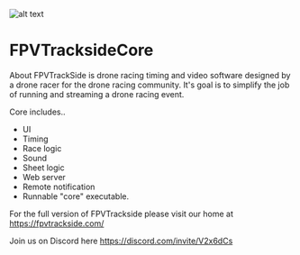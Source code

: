 
![alt text](https://fpvtrackside.com/media/banner.pngg)

# FPVTracksideCore

About
FPVTrackSide is drone racing timing and video software designed by a drone racer for the drone racing community. It's goal is to simplify the job of running and streaming a drone racing event.

Core includes..
- UI
- Timing
- Race logic
- Sound
- Sheet logic
- Web server 
- Remote notification
- Runnable "core" executable.

For the full version of FPVTrackside please visit our home at https://fpvtrackside.com/

Join us on Discord here https://discord.com/invite/V2x6dCs
